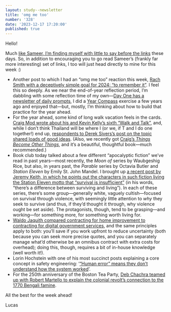 ```yaml
---
layout: study--newsletter
title: 'omg me too'
number: '328'
date: '2023-12-17 17:20:00'
published: true
---
```


Hello!

Much [like Sameer, I’m finding myself with little to say before the links](https://www.inthemargins.ca/end-year-nothing-to-say) these days. So, in addition to encouraging you to go read Sameer’s (frankly far more interesting) set of links, I too will just head directly to mine for this week :)

- Another post to which I had an “omg me too” reaction this week, [Rach Smith with a deceptively simple goal for 2024: “to remember it”](https://rachsmith.com/my-goal-for-2024/). I feel this so deeply. As we near the end-of-year reflection period, I’m dabbling with some reflection time of my own—[Day One has a newsletter of daily prompts](https://dayoneapp.com/blog/end-of-year-journaling-prompts/), I did a [Year Compass](https://yearcompass.com/) exercise a few years ago and enjoyed that—but, mostly, I’m thinking about how to build that practice for the year ahead.
- For the year ahead, some kind of long walk vacation feels in the cards. [Craig Mod wrote about his and Kevin Kelly’s sixth “Walk and Talk”](https://craigmod.com/ridgeline/175/), and, while I don’t think Thailand will be where I (or we, if T and I do one together!) end up, [respondents to Derek Sivers’s post on the topic shared loads of good ideas](https://sive.rs/wt#commentlist). (Also, we recently got [Craig’s _Things Become Other Things_](https://craigmod.com/ridgeline/174/), and it’s a beautiful, thoughtful book—much recommended.)
- Book club today talked about a few different “apocalyptic fiction” we’ve read in past years—most recently, the _Moon of_ series by Waubgeshig Rice, but also, in years past, the _Parable_ series by Octavia Butler and _Station Eleven_ by Emily St. John Mandel. I brought up [a recent post by Jeremy Keith, in which he points out the characters in such fiction living the Station Eleven motto that “survival is insufficient”](https://adactio.com/journal/20706) (in his words, “there’s a difference between surviving and living”). In each of these series, there’s some group—generally white, vaguely cultish—focused on survival through violence, with seemingly little attention to _why_ they seek to survive (and thus, if they’d thought it through, why violence ought be set aside). The protagonists, though, tend to be grasping—and working—for something more, for something worth living for.
- [Waldo Jaquith compared contracting for home improvement to contracting for digital government services](https://waldo.jaquith.org/blog/2021/04/reduce-uncertainty/), and the same principles apply to both: you’ll save if you work upfront to reduce uncertainty (both because you can seek more precise quotes, and you can separately manage what’d otherwise be an omnibus contract with extra costs for overhead); doing this, though, requires a bit of in-house knowledge (well worth it!).
- Lorin Hochstein with one of his most succinct posts explaining a core concept in safety engineering: ‘[“Human error” means they don’t understand how the system worked](https://surfingcomplexity.blog/2023/12/10/human-error-means-they-dont-understand-how-the-system-worked/)’.
- For the 250th anniversary of the Boston Tea Party, [Deb Chachra teamed up with Robert Martello to explain the colonial revolt’s connection to the 1770 Bengali famine](https://tinyletter.com/metafoundry/letters/metafoundry-80-tea-and-famine).

All the best for the week ahead!

Lucas